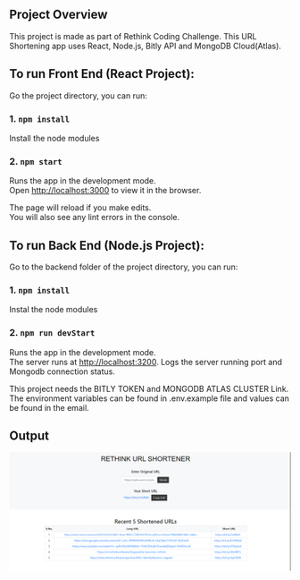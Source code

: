 ## Project Overview

This project is made as part of Rethink Coding Challenge. This URL Shortening app uses React, Node.js, Bitly API and MongoDB Cloud(Atlas).

## To run Front End (React Project):

Go the project directory, you can run:

### 1. `npm install`

Install the node modules

### 2. `npm start`

Runs the app in the development mode.\
Open [http://localhost:3000](http://localhost:3000) to view it in the browser.

The page will reload if you make edits.\
You will also see any lint errors in the console.

## To run Back End (Node.js Project):

Go to the backend folder of the project directory, you can run:

### 1. `npm install`

Instal the node modules

### 2. `npm run devStart`

Runs the app in the development mode.\
The server runs at [http://localhost:3200](http://localhost:3000). Logs the server running port and Mongodb connection status.

This project needs the BITLY TOKEN and MONGODB ATLAS CLUSTER Link. The environment variables can be found in .env.example file and values can be found in the email.



## Output

![Alt text](output.png?raw=true "Output")
